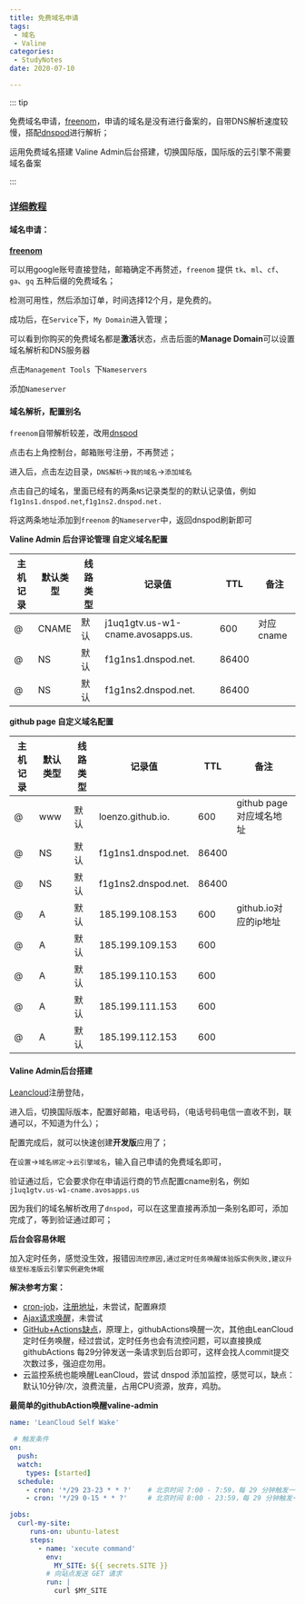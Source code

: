 ```yaml
---
title: 免费域名申请
tags:
 - 域名
 - Valine
categories:
 - StudyNotes
date: 2020-07-10

---
```


::: tip

免费域名申请，[freenom](https://my.freenom.com/)，申请的域名是没有进行备案的，自带DNS解析速度较慢，搭配[dnspod](https://www.dnspod.cn/)进行解析；

运用免费域名搭建 Valine Admin后台搭建，切换国际版，国际版的云引擎不需要域名备案

:::

<!-- more -->

### **[详细教程](https://vuepress-theme-reco.recoluan.com/views/other/valine-admin.html)**



#### 域名申请：

[**freenom**](https://my.freenom.com/)

可以用google账号直接登陆，邮箱确定不再赘述，`freenom` 提供 `tk`、`ml`、`cf`、`ga`、`gq` 五种后缀的免费域名；

检测可用性，然后添加订单，时间选择12个月，是免费的。

成功后，在`Service`下，`My Domain`进入管理；

可以看到你购买的免费域名都是**激活**状态，点击后面的**Manage Domain**可以设置域名解析和DNS服务器

点击`Management Tools `下`Nameservers`

添加`Nameserver `



#### **域名解析，配置别名**

`freenom`自带解析较差，改用[dnspod](https://www.dnspod.cn/)

点击右上角控制台，邮箱账号注册，不再赘述；

进入后，点击左边目录，`DNS解析`->`我的域名`->`添加域名`

点击自己的域名，里面已经有的两条`NS`记录类型的的默认记录值，例如`f1g1ns1.dnspod.net`,`f1g1ns2.dnspod.net.`

将这两条地址添加到`freenom` 的`Nameserver`中，返回dnspod刷新即可

**Valine Admin 后台评论管理 自定义域名配置**

| 主机记录 | 默认类型 | 线路类型 | 记录值                            | TTL   | 备注      |
| -------- | -------- | -------- | --------------------------------- | ----- | --------- |
| @        | CNAME    | 默认     | j1uq1gtv.us-w1-cname.avosapps.us. | 600   | 对应cname |
| @        | NS       | 默认     | f1g1ns1.dnspod.net.               | 86400 |           |
| @        | NS       | 默认     | f1g1ns2.dnspod.net.               | 86400 |           |

**github page 自定义域名配置**

| 主机记录 | 默认类型 | 线路类型 | 记录值              | TTL   | 备注                    |
| -------- | -------- | -------- | ------------------- | ----- | ----------------------- |
| @        | www      | 默认     | loenzo.github.io.   | 600   | github page对应域名地址 |
| @        | NS       | 默认     | f1g1ns1.dnspod.net. | 86400 |                         |
| @        | NS       | 默认     | f1g1ns2.dnspod.net. | 86400 |                         |
| @        | A        | 默认     | 185.199.108.153     | 600   | github.io对应的ip地址   |
| @        | A        | 默认     | 185.199.109.153     | 600   |                         |
| @        | A        | 默认     | 185.199.110.153     | 600   |                         |
| @        | A        | 默认     | 185.199.111.153     | 600   |                         |
| @        | A        | 默认     | 185.199.112.153     | 600   |                         |



#### **Valine Admin后台搭建**

[Leancloud](https://www.leancloud.cn/)注册登陆，

进入后，切换国际版本，配置好邮箱，电话号码，（电话号码电信一直收不到，联通可以，不知道为什么）；

配置完成后，就可以快速创建**开发版**应用了；

在`设置`->`域名绑定`->`云引擎域名`，输入自己申请的免费域名即可，

验证通过后，它会要求你在申请运行商的节点配置cname别名，例如` j1uq1gtv.us-w1-cname.avosapps.us`

因为我们的域名解析改用了`dnspod`，可以在这里直接再添加一条别名即可，添加完成了，等到验证通过即可；

**后台会容易休眠**

加入定时任务，感觉没生效，报错`因流控原因,通过定时任务唤醒体验版实例失败,建议升级至标准版云引擎实例避免休眠`

**解决参考方案：**

* [cron-job](https://blog.hclonely.com/posts/ac04080d/)，[注册地址](https://cron-job.org/en/signup/)，未尝试，配置麻烦
* [Ajax请求唤醒](https://crosschannel.cc/daily/valine-admin-autoAwaken.html)，未尝试
* [GitHub+Actions缺点](https://www.antmoe.com/posts/ff6aef7b/index.html)，原理上，githubActions唤醒一次，其他由LeanCloud定时任务唤醒，经过尝试，定时任务也会有流控问题，可以直接换成githubActions 每29分钟发送一条请求到后台即可，这样会找人commit提交次数过多，强迫症勿用。
* 云监控系统也能唤醒LeanCloud，尝试 dnspod 添加监控，感觉可以，缺点：默认10分钟/次，浪费流量，占用CPU资源，放弃，鸡肋。

**最简单的githubAction唤醒valine-admin**

```yaml
name: 'LeanCloud Self Wake'

 # 触发条件
on:
  push:
  watch:
    types: [started]
  schedule:
    - cron: '*/29 23-23 * * ?'    # 北京时间 7:00 - 7:59，每 29 分钟触发一次
    - cron: '*/29 0-15 * * ?'     # 北京时间 8:00 - 23:59，每 29 分钟触发一次

jobs:
  curl-my-site:
     runs-on: ubuntu-latest
     steps:
       - name: 'xecute command'
         env:
           MY_SITE: ${{ secrets.SITE }}
         # 向站点发送 GET 请求
         run: |                                   
           curl $MY_SITE
```

